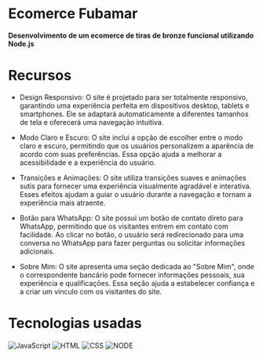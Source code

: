 # Ecomerce Fubamar
**Desenvolvimento de um ecomerce de tiras de bronze funcional utilizando Node.js**


# Recursos
- Design Responsivo: O site é projetado para ser totalmente responsivo, garantindo uma experiência perfeita em dispositivos desktop, tablets e smartphones. Ele se adaptará automaticamente a diferentes tamanhos de tela e oferecerá uma navegação intuitiva.

- Modo Claro e Escuro: O site inclui a opção de escolher entre o modo claro e escuro, permitindo que os usuários personalizem a aparência de acordo com suas preferências. Essa opção ajuda a melhorar a acessibilidade e a experiência do usuário.

- Transições e Animações: O site utiliza transições suaves e animações sutis para fornecer uma experiência visualmente agradável e interativa. Esses efeitos ajudam a guiar o usuário durante a navegação e tornam a experiência mais atraente.

- Botão para WhatsApp: O site possui um botão de contato direto para WhatsApp, permitindo que os visitantes entrem em contato com facilidade. Ao clicar no botão, o usuário será redirecionado para uma conversa no WhatsApp para fazer perguntas ou solicitar informações adicionais.

- Sobre Mim: O site apresenta uma seção dedicada ao "Sobre Mim", onde o correspondente bancário pode fornecer informações pessoais, sua experiência e qualificações. Essa seção ajuda a estabelecer confiança e a criar um vínculo com os visitantes do site.

# Tecnologias usadas

<img align="center" src="https://img.shields.io/badge/JavaScript-F7DF1E?style=for-the-badge&logo=javascript&logoColor=black" alt="JavaScript" title="JavaScript">
<img align="center" src="https://img.shields.io/badge/HTML5-E34F26?style=for-the-badge&logo=html5&logoColor=white" alt="HTML" title="HTML">
<img align="center" src="https://img.shields.io/badge/CSS3-1572B6?style=for-the-badge&logo=css3&logoColor=white" alt="CSS" title="CSS">
<img align="center" src="https://img.shields.io/badge/NODE.JS-1572B6?style=for-the-badge&logo=php&logoColor=white" alt="NODE" title="NODE">
